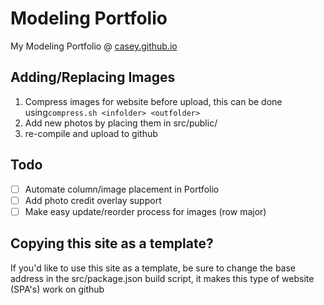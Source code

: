 # Modeling Portfolio

My Modeling Portfolio @ [casey.github.io](https://casey.github.io)

## Adding/Replacing Images
1. Compress images for website before upload, this can be done using`compress.sh <infolder> <outfolder>`
2. Add new photos by placing them in src/public/<foldername>
3. re-compile and upload to github

## Todo
- [ ] Automate column/image placement in Portfolio
- [ ] Add photo credit overlay support
- [ ] Make easy update/reorder process for images (row major)

## Copying this site as a template?
If you'd like to use this site as a template, be sure to change the base address in the src/package.json build script, it makes this type of website (SPA's) work on github



